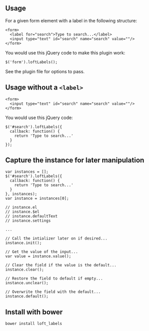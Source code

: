## Usage

For a given form element with a label in the following structure:

    <form>
      <label for="search">Type to search...</label>
      <input type="text" id="search" name="search" value=""/>
    </form>

You would use this jQuery code to make this plugin work:

    $('form').loftLabels();

See the plugin file for options to pass.

## Usage without a `<label>`

    <form>
      <input type="text" id="search" name="search" value=""/>
    </form>

You would use this jQuery code:

    $('#search').loftLabels({
      callback: function() {
        return 'Type to search...'
      }
    });

## Capture the instance for later manipulation

    var instances = [];
    $('#search').loftLabels({
      callback: function() {
        return 'Type to search...'
      }
    }, instances);
    var instance = instances[0];

    // instance.el
    // instance.$el
    // instance.defaultText
    // instance.settings

    ...

    // Call the intializer later on if desired...
    instance.init();

    // Get the value of the input...
    var value = instance.value();

    // Clear the field if the value is the default...
    instance.clear();

    // Restore the field to default if empty...
    instance.unclear();

    // Overwrite the field with the default...
    instance.default();

## Install with bower

    bower install loft_labels